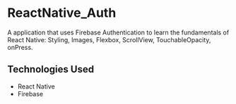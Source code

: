 # ReactNative_Auth

A application that uses Firebase Authentication to learn the fundamentals of React Native: Styling, Images, Flexbox, ScrollView, TouchableOpacity, onPress.

## Technologies Used

- React Native
- Firebase
